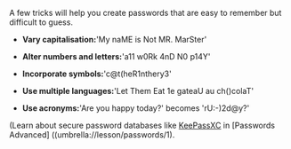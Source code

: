 [Title]: # (Remembering secure passwords)
[Order]: # (7)

A few tricks will help you create passwords that are easy to remember but difficult to guess.

*   **Vary capitalisation:**'My naME is Not MR. MarSter'

*   **Alter numbers and letters:**'a11 w0Rk 4nD N0 p14Y'

*   **Incorporate symbols:**'c@t(heR1nthery3'

*   **Use multiple languages:**'Let Them Eat 1e gateaU au ch()colaT'

*   **Use acronyms:**'Are you happy today?' becomes 'rU:-)2d@y?'

(Learn about secure password databases like [KeePassXC](umbrella://lesson/keepassx) in [Passwords Advanced] ((umbrella://lesson/passwords/1).
